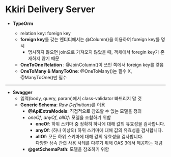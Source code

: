 # Kkiri Delivery Server

- **TypeOrm**

  - relation key: foreign key
  - **foreign key**를 갖는 엔티티에서는 @Column()을 이용하여 foreign key를 명시
    - 명시하지 않으면 join으로 가져오지 않았을 때, 객체에서 foregin key가 존재하지 않기 때문
  - **OneToOne Relation** : @JoinColumn()이 쓰인 쪽에서 foreign key를 갖음
  - **OneToMany & ManyToOne**: @OneToMany()는 필수 X, @ManyToOne()만 필수

---

- **Swagger**
  - 입력(body, query, param)에서 class-validator 빠뜨리지 말 것
  - **Generic Schema**: *Raw Definitions*를 이용
    - **@ApiExtraModels**: 직접적으로 참조할 수 없는 모델을 정의
    - _oneOf_, _anyOf_, _allOf_: 모델을 조합하기 위함
      - **oneOf**: 하위 스키마 중 정확히 하나에 대해 값의 유효성을 검사합니다.
      - **anyOf**: (하나 이상의) 하위 스키마에 대해 값의 유효성을 검사합니다.
      - **allOf**: 모든 하위 스키마에 대해 값의 유효성을 검사합니다.  
        다양한 상속 관련 사용 사례를 다루기 위해 OAS 3에서 제공하는 개념
    - **@getSchemaPath**: 모델을 참조하기 위함
